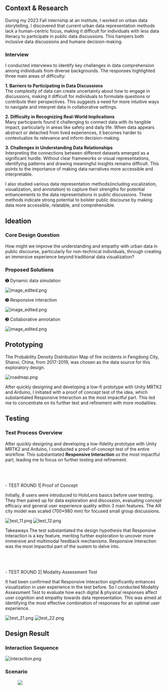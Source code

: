 ## Context & Research
During my 2023 Fall internship at an institute, I worked on urban data storytelling. I discovered that current urban data representation methods lack a human-centric focus, making it difficult for individuals with less data literacy to participate in public data discussions. This hampers both inclusive data discussions and humane decision-making.

### Interview
I conducted interviews to identify key challenges in data comprehension among individuals from diverse backgrounds. The responses highlighted three main areas of difficulty:  

**1. Barriers to Participating in Data Discussions**  
The complexity of data can create uncertainty about how to engage in discussions, making it difficult for individuals to formulate questions or contribute their perspectives. This suggests a need for more intuitive ways to navigate and interpret data in collaborative settings.  

**2. Difficulty in Recognizing Real-World Implications**  
Many participants found it challenging to connect data with its tangible impact, particularly in areas like safety and daily life. When data appears abstract or detached from lived experiences, it becomes harder to contextualize its relevance and inform decision-making.  

**3. Challenges in Understanding Data Relationships**  
Interpreting the connections between different datasets emerged as a significant hurdle. Without clear frameworks or visual representations, identifying patterns and drawing meaningful insights remains difficult. This points to the importance of making data narratives more accessible and interpretable.

I also studied various data representation methods(including vocalization, visualization, and annotation) to capture their strengths for potential enhancements to the data representations in public discussions. These methods indicate strong potential to bolster public discourse by making data more accessible, relatable, and comprehensible.

## Ideation

### Core Design Question
How might we improve the understanding and empathy with urban data in public discourse, particularly for non-technical individuals, through creating an immersive experience beyond traditional data visualization?

### Proposed Solutions

➊ Dynamic data simulation

![image_edited.png](https://static.wixstatic.com/media/6a062f_c25ba03cabc84ba8a9ff0f58eacff6a8~mv2.png/v1/fill/w_1572,h_430,al_c,q_90,usm_0.66_1.00_0.01,enc_avif,quality_auto/image_edited.png)

➋ Responsive interaction

![image_edited.png](https://static.wixstatic.com/media/6a062f_2e31c2e2d2b34510a4ae1ef3667f3e5d~mv2.png/v1/fill/w_1358,h_744,al_c,q_90,usm_0.66_1.00_0.01,enc_avif,quality_auto/image_edited.png)


➌ Collaborative annotation

![image_edited.png](https://static.wixstatic.com/media/6a062f_f906b653249c427b8ff4fb392d059af2~mv2.png/v1/fill/w_1426,h_474,al_c,q_90,usm_0.66_1.00_0.01,enc_avif,quality_auto/image_edited.png)

## Prototyping
The Probability Density Distribution Map of fire incidents in Fengdong City, Shanxi, China, from 2017-2019, was chosen as the data source for this exploratory design.

![roadmap.png](roadmap.png)


After quickly designing and developing a low-fi prototype with Unity MRTK2 and Arduino, I initiated with a proof of concept test of the idea, which substantiated Responsive Interaction as the most impactful part. This led me to concentrate on its further test and refinement with more modalities.



## Testing

### Test Process Overview
After quickly designing and developing a low-fidelity prototype with Unity MRTK2 and Arduino, I conducted a proof-of-concept test of the entire workflow. This substantiated **Responsive Interaction** as the most impactful part, leading me to focus on further testing and refinement.

<br>
<br>
<br>
- TEST ROUND 1| Proof of Concept

Initially, 8 users were introduced to HoloLens basics before user testing. They then paired up for data exploration and discussion, evaluating concept efficacy and general user experience quality within 3 main features.
The AR city model was scaled (700*980 mm) for focused small group discussions.

![test_11.png](test_11.png)
![test_12.png](test_12.png)

Takeaways
The test substantiated the design hypothesis that Responsive Interaction is a key feature, meriting further exploration to uncover more immersive and multimodal feedback mechanisms. Responsive Interaction was the most
impacttul part of the sustem to delve into.

<br>
<br>
<br>
- TEST ROUND 2| Modality Assessment Test

It had been confirmed that Responsive Interaction significantly enhances visualization in user experience in the test before. So I conducted Modality Assessment Test to evaluate how each digital & physical responses affect user cognition and empathy towards data representation. This was aimed at identifying the most effective combination of responses for an optimal user experience.

![test_21.png](test_21.png)
![test_22.png](test_22.png)

## Design Result
### Interaction Sequence
![interaction.png](interaction.png)

### Scenario
<figure>
  <img src=effect.png>
</figure>